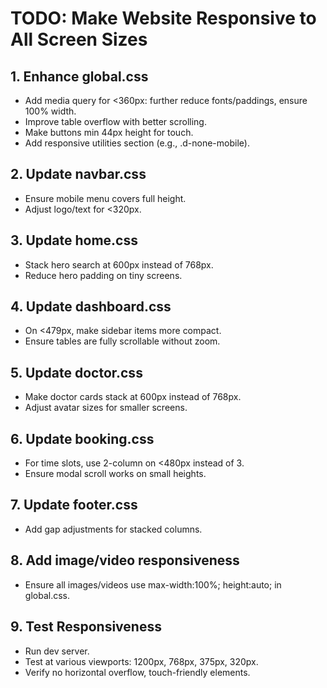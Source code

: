 # TODO: Make Website Responsive to All Screen Sizes

## 1. Enhance global.css
- Add media query for <360px: further reduce fonts/paddings, ensure 100% width.
- Improve table overflow with better scrolling.
- Make buttons min 44px height for touch.
- Add responsive utilities section (e.g., .d-none-mobile).

## 2. Update navbar.css
- Ensure mobile menu covers full height.
- Adjust logo/text for <320px.

## 3. Update home.css
- Stack hero search at 600px instead of 768px.
- Reduce hero padding on tiny screens.

## 4. Update dashboard.css
- On <479px, make sidebar items more compact.
- Ensure tables are fully scrollable without zoom.

## 5. Update doctor.css
- Make doctor cards stack at 600px instead of 768px.
- Adjust avatar sizes for smaller screens.

## 6. Update booking.css
- For time slots, use 2-column on <480px instead of 3.
- Ensure modal scroll works on small heights.

## 7. Update footer.css
- Add gap adjustments for stacked columns.

## 8. Add image/video responsiveness
- Ensure all images/videos use max-width:100%; height:auto; in global.css.

## 9. Test Responsiveness
- Run dev server.
- Test at various viewports: 1200px, 768px, 375px, 320px.
- Verify no horizontal overflow, touch-friendly elements.
